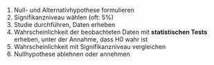 1. Null- und Alternativhypothese formulieren
2. Signifikanzniveau wählen (oft: 5%)
3. Studie durchführen, Daten erheben 
4. Wahrscheinlichkeit der beobachteten Daten mit **statistischen Tests** erheben, unter der Annahme, dass H0 wahr ist 
5. Wahrscheinlichkeit mit Signifikanzniveau vergleichen 
6. Nullhypothese ablehnen oder annehmen 